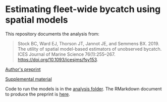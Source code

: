 # Estimating fleet-wide bycatch using spatial models

This repository documents the analysis from:
> Stock BC, Ward EJ, Thorson JT, Jannot JE, and Semmens BX. 2019. The utility of spatial model-based estimators of unobserved bycatch. ICES Journal of Marine Science 76(1):255–267. https://doi.org/10.1093/icesjms/fsy153.

[Author's preprint](https://github.com/brianstock/fleetwide/blob/master/paper/revision/bycatch_sim_paper_merged_small.pdf)

[Supplemental material](https://github.com/brianstock/fleetwide/blob/master/paper/revision/Stock%20supplementary%20merged.pdf)

Code to run the models is in the [analysis folder](https://github.com/brianstock/fleetwide/tree/master/analysis). The RMarkdown document to produce the preprint is [here](https://github.com/brianstock/fleetwide/blob/master/paper/bycatch_sim_paper.Rmd).
